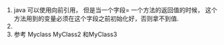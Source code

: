 1. java 可以使用向前引用， 但是当一个字段= 一个方法的返回值的时候， 这个方法用到的变量必须在这个字段之前初始化好，否则拿不到值.
2.
3. 参考 Myclass MyClass2 和MyClass3